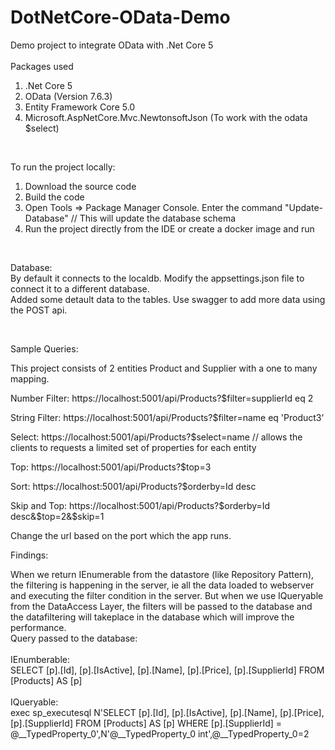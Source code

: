 # DotNetCore-OData-Demo
Demo project to integrate OData with .Net Core 5
<br/><br/>
Packages used
1. .Net Core 5
2. OData (Version 7.6.3)
3. Entity Framework Core 5.0
4. Microsoft.AspNetCore.Mvc.NewtonsoftJson (To work with the odata $select)


<br/>

To run the project locally:
1. Download the source code
2. Build the code
3. Open Tools => Package Manager Console.
    Enter the command "Update-Database" // This will update the database schema
4. Run the project directly from the IDE or create a docker image and run

<br/>  

Database:<br/>
By default it connects to the localdb. Modify the appsettings.json file to connect it to a different database. <br/>
Added some detault data to the tables. Use swagger to add more data using the POST api.

<br/>

Sample Queries:

This project consists of 2 entities Product and Supplier with a one to many mapping.

Number Filter: https://localhost:5001/api/Products?$filter=supplierId eq 2

String Filter: https://localhost:5001/api/Products?$filter=name eq 'Product3'

Select: https://localhost:5001/api/Products?$select=name // allows the clients to requests a limited set of properties for each entity 

Top: https://localhost:5001/api/Products?$top=3

Sort: https://localhost:5001/api/Products?$orderby=Id desc

Skip and Top: https://localhost:5001/api/Products?$orderby=Id desc&$top=2&$skip=1

Change the url based on the port which the app runs.

Findings:

When we return IEnumerable from the datastore (like Repository Pattern), the filtering is happening in the server, ie all the data loaded to webserver and executing the filter condition in the server.
But when we use IQueryable from the DataAccess Layer, the filters will be passed to the database and the datafiltering will takeplace in the database which will improve the performance.
<br/>
Query passed to the database:<br/><br/>
IEnumberable:<br/>
SELECT [p].[Id], [p].[IsActive], [p].[Name], [p].[Price], [p].[SupplierId]
FROM [Products] AS [p]
<br/><br/>
IQueryable:<br/>
exec sp_executesql N'SELECT [p].[Id], [p].[IsActive], [p].[Name], [p].[Price], [p].[SupplierId]
FROM [Products] AS [p]
WHERE [p].[SupplierId] = @__TypedProperty_0',N'@__TypedProperty_0 int',@__TypedProperty_0=2
